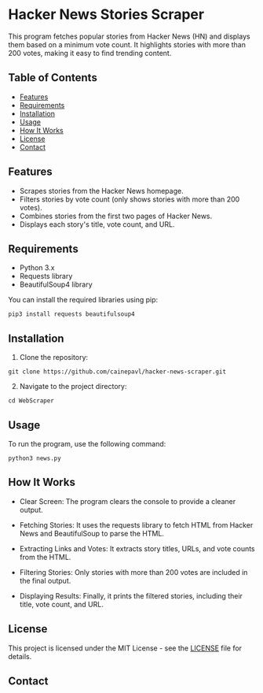 # Hacker News Stories Scraper  

This program fetches popular stories from Hacker News (HN) and displays them based on a minimum vote count. It highlights stories with more than 200 votes, making it easy to find trending content.  

## Table of Contents  

- [Features](#features)  
- [Requirements](#requirements)  
- [Installation](#installation)  
- [Usage](#usage)  
- [How It Works](#how-it-works)  
- [License](#license)
- [Contact](#contact) 

## Features  

- Scrapes stories from the Hacker News homepage.  
- Filters stories by vote count (only shows stories with more than 200 votes).  
- Combines stories from the first two pages of Hacker News.  
- Displays each story's title, vote count, and URL.  

## Requirements  

- Python 3.x  
- Requests library  
- BeautifulSoup4 library  

You can install the required libraries using pip:  

``` 
pip3 install requests beautifulsoup4
```
## Installation

1. Clone the repository:

```
git clone https://github.com/cainepavl/hacker-news-scraper.git
```

2. Navigate to the project directory:

```
cd WebScraper
```

## Usage

To run the program, use the following command:

```
python3 news.py
```

## How It Works

- Clear Screen: The program clears the console to provide a cleaner output.
  
- Fetching Stories: It uses the requests library to fetch HTML from Hacker News and BeautifulSoup to parse the HTML.
  
- Extracting Links and Votes: It extracts story titles, URLs, and vote counts from the HTML.

- Filtering Stories: Only stories with more than 200 votes are included in the final output.

- Displaying Results: Finally, it prints the filtered stories, including their title, vote count, and URL.

## License

This project is licensed under the MIT License - see the [LICENSE]() file for details.

## Contact

  
